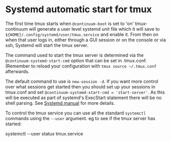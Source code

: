 # Systemd automatic start for tmux

The first time tmux starts when `@continuum-boot` is set to 'on' tmux-continuum will generate a user level systemd unit file which it will save to `${HOME}/.config/systemd/user/tmux.service` and enable it. From then on when that user logs in, either through a GUI session or on the console or via ssh, Systemd will start the tmux server.

The command used to start the tmux server is determined via the `@continuum-systemd-start-cmd` option that can be set in .tmux.conf. (Remember to reload your configuration with `tmux source ~/.tmux.conf` afterwards.

The default command to use is `new-session -d`. If you want more control over what sessions get started then you should set up your sessions in tmux.conf and set `@continuum-systemd-start-cmd = 'start-server'`. As this will be executed as part of systemd's ExecStart statement there will be no shell parsing. See [Systemd manual](http://www.freedesktop.org/software/systemd/man/systemd.service.html#Command%20lines) for more details.

To control the tmux service you can use all the standard `systemctl` commands using the `--user` argument. eg to see if the tmux server has started:

  systemctl --user status tmux.service


